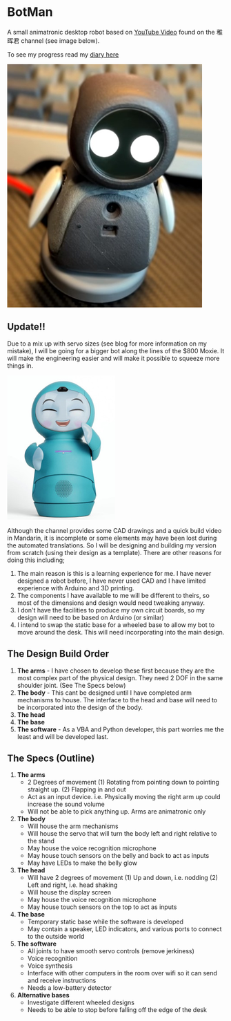 # BotMan
A small animatronic desktop robot based on [YouTube Video](https://www.youtube.com/watch?v=FmKTiH5Lca4) found on the 稚晖君 channel (see image below).

To see my progress read my [diary here](Diary.md)

![The inspiration for this project](https://raw.githubusercontent.com/BampyBampy/BotMan/main/Images/Inspiration.jpg)

## Update!!
Due to a mix up with servo sizes (see blog for more information on my mistake), I will be going for a bigger bot along the lines of the $800 Moxie. It will make the engineering easier and will make it possible to squeeze more things in.

![The inspiration (V2) for this project](https://raw.githubusercontent.com/BampyBampy/BotMan/main/Images/Moxie.jpg)

Although the channel provides some CAD drawings and a quick build video in Mandarin, it is incomplete or some elements may have been lost during the automated translations. So I will be designing and building my version from scratch (using their design as a template). There are other reasons for doing this including;

1. The main reason is this is a learning experience for me. I have never designed a robot before, I have never used CAD and I have limited experience with Arduino and 3D printing.
2. The components I have available to me will be different to theirs, so most of the dimensions and design would need tweaking anyway.
3. I don't have the facilities to produce my own circuit boards, so my design will need to be based on Arduino (or similar)
4. I intend to swap the static base for a wheeled base to allow my bot to move around the desk. This will need incorporating into the main design.

## The Design Build Order
1. **The arms** - I have chosen to develop these first because they are the most complex part of the physical design. They need 2 DOF in the same shoulder joint. (See The Specs below)
2. **The body** - This cant be designed until I have completed arm mechanisms to house. The interface to the head and base will need to be incorporated into the design of the body.
3. **The head**
4. **The base**
5. **The software** - As a VBA and Python developer, this part worries me the least and will be developed last.

## The Specs (Outline)
1. **The arms**
   - 2 Degrees of movement (1) Rotating from pointing down to pointing straight up. (2) Flapping in and out
   - Act as an input device. i.e. Physically moving the right arm up could increase the sound volume
   - Will not be able to pick anything up. Arms are animatronic only
3. **The body**
   - Will house the arm mechanisms
   - Will house the servo that will turn the body left and right relative to the stand
   - May house the voice recognition microphone
   - May house touch sensors on the belly and back to act as inputs
   - May have LEDs to make the belly glow
5. **The head**
   - Will have 2 degrees of movement (1) Up and down, i.e. nodding (2) Left and right, i.e. head shaking
   - Will house the display screen
   - May house the voice recognition microphone
   - May house touch sensors on the top to act as inputs
7. **The base**
   - Temporary static base while the software is developed
   - May contain a speaker, LED indicators, and various ports to connect to the outside world
9. **The software**
   - All joints to have smooth servo controls (remove jerkiness)
   - Voice recognition
   - Voice synthesis 
   - Interface with other computers in the room over wifi so it can send and receive instructions
   - Needs a low-battery detector
11. **Alternative bases**
    - Investigate different wheeled designs
    - Needs to be able to stop before falling off the edge of the desk
